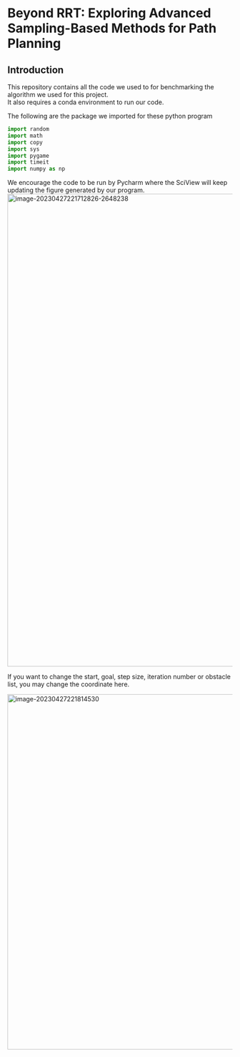 # Beyond RRT: Exploring Advanced Sampling-Based Methods for Path Planning

## Introduction

This repository contains all the code we used to for benchmarking the algorithm we used for this project.  
It also requires a conda environment to run our code.


The following are the package we imported for these python program

```python
import random
import math
import copy
import sys
import pygame
import timeit
import numpy as np
```



We encourage the code to be run by Pycharm where the SciView will keep updating the figure generated by our program.
<img width="1059" alt="image-20230427221712826-2648238" src="https://user-images.githubusercontent.com/111399039/235039241-8181f141-0bc0-435a-84af-f2ed60c39111.png">



If you want to change the start, goal, step size, iteration number or obstacle list, you may change the coordinate here. 

<img width="796" alt="image-20230427221814530" src="https://user-images.githubusercontent.com/111399039/235039265-77ac274c-e1dc-41d8-9d84-68c4979107e0.png">


